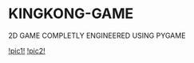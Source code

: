 # KINGKONG-GAME
2D GAME COMPLETLY ENGINEERED USING PYGAME

[!pic1!](KingKongGamePicture.png)
[!pic2!](KingKongGamePicture2.png)

